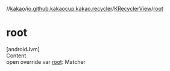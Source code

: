 //[kakao](../../../index.md)/[io.github.kakaocup.kakao.recycler](../index.md)/[KRecyclerView](index.md)/[root](root.md)



# root  
[androidJvm]  
Content  
open override var [root](root.md): Matcher<Root>  



